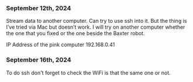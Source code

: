 
### September 12th, 2024

Stream data to another computer. Can try to use ssh into it. But the thing is I’ve tried via Mac but doesn’t work. I will try on another computer whether the one that you fixed or the one beside the Baxter robot.

IP Address of the pink computer
	192.168.0.41


### September 16th, 2024

To do ssh don't forget to check the WiFi is that the same one or not.
